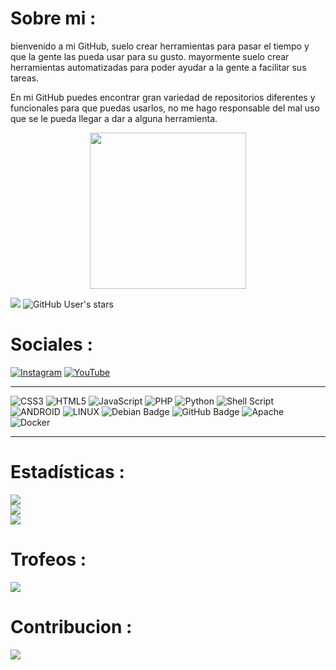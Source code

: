 # Sobre mi :

bienvenido a mi GitHub, suelo crear herramientas para pasar el tiempo y que la gente las pueda usar para su gusto. mayormente suelo crear herramientas automatizadas para poder ayudar a la gente a facilitar sus tareas.

En mi GitHub puedes encontrar gran variedad de repositorios diferentes y funcionales para que puedas usarlos, no me hago responsable del mal uso que se le pueda llegar a dar a alguna herramienta.

<p align="center"> <img width="250px" src="https://cdn.shopify.com/s/files/1/0262/6361/7617/t/4/assets/Pixel-Elements---Clip-1.mp4"> </p>

<img src="https://komarev.com/ghpvc/?username=RIP-Network&style=flat-square&color=blue"> 
<img alt="GitHub User's stars" src="https://img.shields.io/github/stars/RIP-Network?style=social">

# Sociales :

[![Instagram](https://img.shields.io/badge/Instagram-%23E4405F.svg?logo=Instagram&logoColor=white)](https://instagram.com/ripnetworkyt) [![YouTube](https://img.shields.io/badge/YouTube-%23FF0000.svg?logo=YouTube&logoColor=white)](https://youtube.com/@RIPNetwork) 

---

![CSS3](https://img.shields.io/badge/css3-%231572B6.svg?style=for-the-badge&logo=css3&logoColor=white) 
![HTML5](https://img.shields.io/badge/html5-%23E34F26.svg?style=for-the-badge&logo=html5&logoColor=white) ![JavaScript](https://img.shields.io/badge/javascript-%23323330.svg?style=for-the-badge&logo=javascript&logoColor=%23F7DF1E) 
![PHP](https://img.shields.io/badge/php-%23777BB4.svg?style=for-the-badge&logo=php&logoColor=white) 
![Python](https://img.shields.io/badge/python-3670A0?style=for-the-badge&logo=python&logoColor=ffdd54) 
![Shell Script](https://img.shields.io/badge/shell_script-%23121011.svg?style=for-the-badge&logo=gnu-bash&logoColor=white) 
![ANDROID](https://img.shields.io/badge/android-%2320232a.svg?style=for-the-badge&logo=android&logoColor=%a4c639) 
![LINUX](https://img.shields.io/badge/Linux-FCC624?style=for-the-badge&logo=linux&logoColor=black)
![Debian Badge](https://img.shields.io/badge/Debian-A81D33?logo=debian&logoColor=fff&style=for-the-badge)
![GitHub Badge](https://img.shields.io/badge/GitHub-181717?logo=github&logoColor=fff&style=for-the-badge)
![Apache](https://img.shields.io/badge/apache-%23D42029.svg?style=for-the-badge&logo=apache&logoColor=white)
![Docker](https://img.shields.io/badge/docker-%230db7ed.svg?style=for-the-badge&logo=docker&logoColor=white)

---

# Estadísticas :

![](https://github-readme-stats.vercel.app/api?username=RIP-Network&theme=dark&hide_border=false&include_all_commits=true&count_private=true)<br/>
![](https://github-readme-streak-stats.herokuapp.com/?user=RIP-Network&theme=dark&hide_border=false)<br/>
![](https://github-readme-stats.vercel.app/api/top-langs/?username=RIP-Network&theme=dark&hide_border=false&include_all_commits=true&count_private=true&layout=compact)

# Trofeos :

![](https://github-profile-trophy.vercel.app/?username=RIP-Network&theme=dark_dimmed&no-frame=false&no-bg=false&margin-w=4)

# Contribucion :

![](https://github-contributor-stats.vercel.app/api?username=RIP-Network&limit=5&theme=dark&combine_all_yearly_contributions=true)
